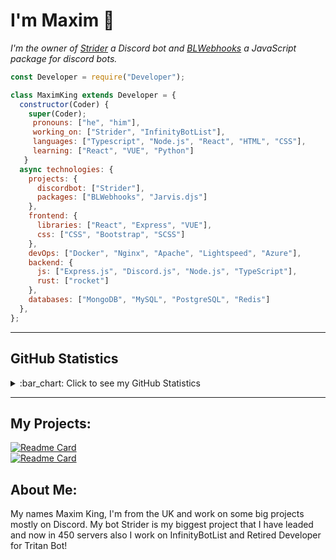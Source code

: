 # I'm Maxim 👋

*I'm the owner of <a href="https://top.gg/bot/765088908773818378">Strider</a> a Discord bot and <a href="https://www.npmjs.com/package/blwebhooks">BLWebhooks</a> a JavaScript package for discord bots.*

```js
const Developer = require("Developer");

class MaximKing extends Developer = {
  constructor(Coder) {
    super(Coder);
     pronouns: ["he", "him"],
     working_on: ["Strider", "InfinityBotList"],
     languages: ["Typescript", "Node.js", "React", "HTML", "CSS"],
     learning: ["React", "VUE", "Python"]
   }
  async technologies: {
    projects: {
      discordbot: ["Strider"],
      packages: ["BLWebhooks", "Jarvis.djs"]
    },
    frontend: {
      libraries: ["React", "Express", "VUE"],
      css: ["CSS", "Bootstrap", "SCSS"]
    },
    devOps: ["Docker", "Nginx", "Apache", "Lightspeed", "Azure"],
    backend: {
      js: ["Express.js", "Discord.js", "Node.js", "TypeScript"],
      rust: ["rocket"]
    },
    databases: ["MongoDB", "MySQL", "PostgreSQL", "Redis"]
  },
};
```

---

## GitHub Statistics
<details>
  <summary>
    :bar_chart: Click to see my GitHub Statistics
  </summary>
  <p align="center">
&nbsp;<img align="center" src="https://github-readme-stats.vercel.app/api?username=MaximKing1&count_private=true&show_icons=true&theme=react" alt="MaximKing" height="200"/>
<img align="center" src="https://github-readme-stats.vercel.app/api/top-langs/?username=MaximKing1&hide=lua&theme=react" alt="Maxim's github stats"/>
<img align="center" src"https://cr-ss-service.azurewebsites.net/api/ScreenShot?widget=summary&username=maximking1&badges=3&show-avatar=true&style=--header-bg-color:%23000;--border-radius:5px"/>
<div><img src="https://github-profile-trophy.vercel.app/?username=MaximKing1&theme=react" width="1200"></div>
  </p>
</details>

---

## My Projects:
[![Readme Card](https://github-readme-stats.vercel.app/api/pin/?username=maximking1&repo=BLWebhooks&theme=react)](https://github.com/MaximKing1/BLWebhooks)<br>
[![Readme Card](https://github-readme-stats.vercel.app/api/pin/?username=maximking1&repo=Jarvis&theme=react)](https://maximking1.github.io/Hacking-Stuff/)<br>

## About Me:

My names Maxim King, I'm from the UK and work on some big projects mostly on Discord. My bot Strider is my biggest project that I have leaded and now in 450 servers also I work on InfinityBotList and Retired Developer for Tritan Bot!
